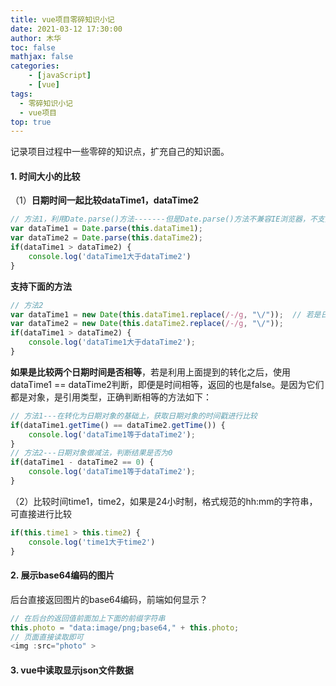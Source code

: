 ```yaml
---
title: vue项目零碎知识小记
date: 2021-03-12 17:30:00
author: 木华
toc: false
mathjax: false
categories: 
    - [javaScript]
    - [vue]
tags:
  - 零碎知识小记
  - vue项目
top: true
---
```


记录项目过程中一些零碎的知识点，扩充自己的知识面。

#### 1. 时间大小的比较

（1）**日期时间一起比较dataTime1，dataTime2**

```javascript
// 方法1，利用Date.parse()方法-------但是Date.parse()方法不兼容IE浏览器，不支持
var dataTime1 = Date.parse(this.dataTime1);
var dataTime2 = Date.parse(this.dataTime2);
if(dataTime1 > dataTime2) {
    console.log('dataTime1大于dataTime2')
}

```

**支持下面的方法**

```javascript
// 方法2
var dataTime1 = new Date(this.dataTime1.replace(/-/g, "\/"));  // 若是日期格式为2021-03-12，则替换为2021/03/12
var dataTime2 = new Date(this.dataTime2.replace(/-/g, "\/"));
if(dataTime1 > dataTime2) {
    console.log('dataTime1大于dataTime2');
}
```

**如果是比较两个日期时间是否相等**，若是利用上面提到的转化之后，使用dataTime1 == dataTime2判断，即便是时间相等，返回的也是false。是因为它们都是对象，是引用类型，正确判断相等的方法如下：

```javascript
// 方法1---在转化为日期对象的基础上，获取日期对象的时间戳进行比较
if(dataTime1.getTime() == dataTime2.getTime()) {
    console.log('dataTime1等于dataTime2');
}
// 方法2---日期对象做减法，判断结果是否为0
if(dataTime1 - dataTime2 == 0) {
    console.log('dataTime1等于dataTime2');
}
```

（2）比较时间time1，time2，如果是24小时制，格式规范的hh:mm的字符串，可直接进行比较

```javascript
if(this.time1 > this.time2) {
    console.log('time1大于time2')
}
```

#### 2. 展示base64编码的图片

后台直接返回图片的base64编码，前端如何显示？

```javascript
// 在后台的返回值前面加上下面的前缀字符串
this.photo = "data:image/png;base64," + this.photo;
// 页面直接读取即可
<img :src="photo" >
```

#### 3. vue中读取显示json文件数据

